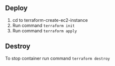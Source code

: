 ## Deploy

1. cd to terraform-create-ec2-instance
2. Run command `terraform init`
3. Run command `terraform apply`

## Destroy

To stop container run command `terraform destroy`
